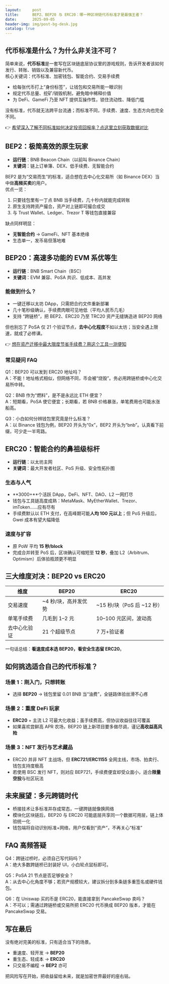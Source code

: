 ```yaml
---
layout:     post
title:      BEP2、BEP20 与 ERC20：哪一种区块链代币标准才是最强王者？
date:       2025-09-05
header-img: img/post-bg-desk.jpg
catalog: true
---
```


## 代币标准是什么？为什么非关注不可？
简单来说，**代币标准**是一套写在区块链底层协议里的游戏规则，告诉开发者该如何发行、转账、销毁以及兼容新代币。  
核心关键词：代币标准、加密钱包、智能合约、交易手续费

- 给每张代币打上“身份标签”，让钱包和交易所能一眼识别  
- 规定代币总量、挖矿/销毁机制，避免暗中稀释价值  
- 为 DeFi、GameFi 乃至 NFT 提供互操作性，锁住流动性、降低门槛  

没有标准，代币就无法跨平台流通；而标准不同，手续费、速度、生态方向也完全不同。

👉 [希望深入了解不同标准如何决定投资回报率？点这里立刻获取数据对比](https://okxdog.com/)

## BEP2：极简高效的原生玩家
- **运行链**：BNB Beacon Chain（以前叫 Binance Chain）  
- **关键词**：链上订单簿、DEX、低手续费、无智能合约  

BEP2 是为“交易而生”的标准，适合想在去中心化交易所（如 Binance DEX）当中做**高频买卖**的用户。  
优点一览：  
1. 只要钱包里有一丁点 BNB 当手续费，几十秒内就能完成转账  
2. 原生支持跨资产撮合，资产对上链即可撮合成交  
3. 与 Trust Wallet、Ledger、Trezor T 等钱包直接兼容  

缺点同样明显：  
- **无智能合约** → GameFi、NFT 基本绝缘  
- 生态单一，发币易但落地难  

## BEP20：高速多功能的 EVM 系优等生
- **运行链**：BNB Smart Chain（BSC）  
- **关键词**：EVM 兼容、PoSA 共识、低成本、高并发  

### 能做到什么？
- 一键迁移以太坊 DApp，只需把合约文件重新部署  
- 几十笔秒级确认，手续费肉眼可见地低（平均人民币几毛）  
- 支持 “跨链桥”，把 BEP2、ERC20 乃至 TRC20 资产无缝铸造进 BEP20 网络  

但也别忘了 PoSA 仅 21 个验证节点，**去中心化程度**不如以太坊；当安全遇上限速，就成了必修课。

👉 [想在资产迁移中最大限度节省手续费？用这个工具一测便知](https://okxdog.com/)

### 常见疑问 FAQ
Q1：BEP20 可以发到 ERC20 地址吗？  
A：不能！地址格式相似，但网络不同，币会被“烧毁”。务必用跨链桥或中心化交易所中转。

Q2：BNB 作为“燃料”，是不是永远比 ETH 便宜？  
A：短期看，PoSA 使它便宜；长期看，若 BNB 价格暴涨，单笔费用也可能水涨船高。

Q3：小白如何分辨钱包里究竟是什么标准？  
A：以 Binance 钱包为例，BEP20 开头为“0x”，BEP2 开头为“bnb”。认真看下前缀，可少走一半弯路。

## ERC20：智能合约的鼻祖级标杆
- **运行链**：以太坊主网  
- **关键词**：最大开发者社区、PoS 升级、安全性拓扑图  

### 生态与人气
- **3000+**个活跃 DApp，DeFi、NFT、DAO、L2 一网打尽  
- 钱包与工具链高度成熟：MetaMask、MyEtherWallet、Trezor、imToken……应有尽有  
- 手续费默认以 ETH 支付，在高峰期可能**人均 100 元以上**；但 PoS 升级后，Gwei 成本有望大幅降低  

### 速度与扩容
- 原 PoW 平均 **15 秒/block**  
- 完成合并转至 PoS 后，区块确认可缩短至 **12 秒**，叠加 L2（Arbitrum、Optimism）后体验瓶颈更不明显

## 三大维度对决：BEP20 vs ERC20
| 维度           | BEP20                      | ERC20                        |
|----------------|----------------------------|------------------------------|
| 交易速度       | ~4 秒/块，高并发优势        | ~15 秒/块（PoS 后 ~12 秒）    |
| 单笔手续费     | 几毛到 1–2 元                | 10–100 元区间，波动高         |
| 去中心化验证   | 21 个超级节点                | 7 万+验证者                   |

一句话总结：**看速度成本选 BEP20，看安全生态留 ERC20**。

## 如何挑选适合自己的代币标准？

### 场景 1：刚入门，只想转账
- 选择 **BEP20** → 钱包里留 0.01 BNB 当“油费”，全链路体验丝滑不心疼  

### 场景 2：重度 DeFi 玩家
- **ERC20** + 主流 L2 可最大化收益；虽手续费高，但协议收益往往可覆盖  
- 如果喜欢尝鲜高 APR 农场，BEP20 链上新项目要多做尽调，谨记**高收益高风险**

### 场景 3：NFT 发行与艺术藏品
- ERC20 并非 NFT 主战场，但 **ERC721/ERC1155** 全网主线，市场、拍卖行、钱包支持度极高  
- 若使用 BSC 发行 NFT，则对应 BEP721，手续费便宜却受众面小，适合**限量空投**与社区玩法

## 未来展望：多元跨链时代
- 桥接技术让多标准并存成常态，一键跨链就像换网络  
- 模块化区块链后，BEP20 与 ERC20 可能底层共享同一个数据可用层，链上体验统一化  
- 钱包端将自动识别标准+网络，用户仅看到“资产”，不再关心“标准”

## FAQ 高频答疑
Q4：跨链过桥时，必须自己写代码吗？  
A：绝大多数跨链桥已封装好 UI，小白轮点鼠标即可。

Q5：PoSA 21 节点是否足够安全？  
A：从去中心化角度不够；若资产规模较大，建议拆分到多条链多重签名或硬件钱包。

Q6：在 Uniswap 买的币是 ERC20，能直接拿到 PancakeSwap 卖吗？  
A：不可以；需通过跨链桥或交易所把 ERC20 代币换成 BEP20 版本，才能在 PancakeSwap 交易。

## 写在最后
没有绝对完美的标准，只有适合当下的场景。  
- 重速度、轻开发 → **BEP20**  
- 重生态、轻成本 → **ERC20**  
- 只交易不编程 → **BEP2** 亦可  

把风险写在开始，把收益留给未来，就是加密世界最好的座右铭。